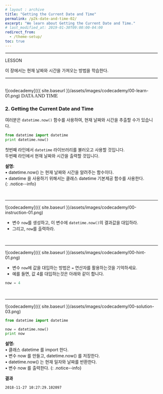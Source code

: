 ```yaml
---
# layout : archive
title: "Getting the Current Date and Time"
permalink: /p2k-date-and-time-02/
excerpt: "We learn about Getting the Current Date and Time."
# last_modified_at: 2019-01-30T09:00:00-04:00
redirect_from:
  - /theme-setup/
toc: true
---
```

    
    
<hr style="border: solid 1px #dddddd ;">    

LESSON    

이 장에서는 현재 날짜와 시간을 가져오는 방법을 학습한다.     

     
<hr style="border: solid 1px #dddddd ;">    
<br>
![codecademy]({{ site.baseurl }}/assets/images/codecademy/00-learn-01.png)    
<font size="3"  face="돋움">DATA AND TIME</font> 

### 2. Getting the Current Date and Time    
<p>

여러분은 `datetime.now()` 함수를 사용하여, 현재 날짜와 시간을 추출할 수가 있습니다.     
 

```python
from datetime import datetime
print datetime.now()
```
첫번째 라인에서 `datetime` 라이브러리를 불러오고 사용할 것입니다.    
두번째 라인에서 현재 날짜와 시간을 출력할 것입니다.    


**설명:**     
• datetime.now() 는 현재 날짜와 시간을 알려주는 함수이다.    
• datetime 을 사용하기 위해서는 클래스 datetime 기본제공 함수를 사용한다.    
{: .notice--info}



<br>
<hr/>


![codecademy]({{ site.baseurl }}/assets/images/codecademy/00-instruction-01.png)    

* 변수 `now`를 생성하고, 이 변수에 `datetime.now()`의 결과값을 대입하라.     
* 그리고, `now`를 출력하라. 


<p style="page-break-before: always;"></p>
<br>
<hr/>


![codecademy]({{ site.baseurl }}/assets/images/codecademy/00-hint-01.png)    
* 변수 `now`에 값을 대입하는 방법은 `=` 연산자를 활용하는것을 기억하세요.   
* 예를 들면, 값 4를 대입하는것은 아래와 같이 합니다.    

```python
now = 4
```

<br>
<hr/>


![codecademy]({{ site.baseurl }}/assets/images/codecademy/00-solution-03.png)    


```python
from datetime import datetime

now = datetime.now()
print now
```

**설명:**     
• 클래스 datetime 를 import 한다.     
• 변수 now 를 만들고, datetime.now() 를 저장한다.      
• datetime.now() 는 현재 일자와 날짜를 반환한다.    
• 변수 now 를 출력한다. 
{: .notice--info}


**결과**
```
2018-11-27 10:27:29.102097
```    